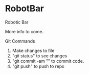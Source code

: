 # RobotBar
Robotic Bar


More info to come.. 


Git Commands
1. Make changes to file
2. "git status" to see changes 
3. "git commit -am "<message>" to commit code. 
4. "git push" to push to repo 
